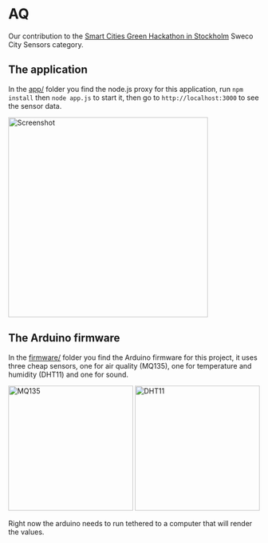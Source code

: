 # AQ

Our contribution to the [Smart Cities Green Hackathon in Stockholm](http://smartcities.greenhackathon.com/) Sweco City Sensors category.


## The application

In the [app/](app/) folder you find the node.js proxy for this application, run `npm install` then `node app.js` to start it, then go to `http://localhost:3000` to see the sensor data.

<img src="https://raw.githubusercontent.com/possan/smartcitiesgreenhackathon/master/doc/screenshot.png" width="400" alt="Screenshot" />


## The Arduino firmware

In the [firmware/](firmware/) folder you find the Arduino firmware for this project, it uses three cheap sensors, one for air quality (MQ135), one for temperature and humidity (DHT11) and one for sound.

<img src="https://raw.githubusercontent.com/possan/smartcitiesgreenhackathon/master/doc/mq135.jpg" width="250" alt="MQ135" /> <img src="https://raw.githubusercontent.com/possan/smartcitiesgreenhackathon/master/doc/dht11.jpg" width="250" alt="DHT11" />

Right now the arduino needs to run tethered to a computer that will render the values.


